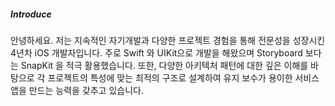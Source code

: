 ##### Introduce
안녕하세요. 저는 지속적인 자기개발과 다양한 프로젝트 경험을 통해 전문성을 성장시킨 4년차 iOS 개발자입니다.
주로 Swift 와 UIKit으로 개발을 해왔으며 Storyboard 보다는 SnapKit 을 적극 활용했습니다. 
또한, 다양한 아키텍처 패턴에 대한 깊은 이해를 바탕으로 각 프로젝트의 특성에 맞는 최적의 구조로 설계하여 유지 보수가 
용이한 서비스 앱을 만드는 능력을 갖추고 있습니다.